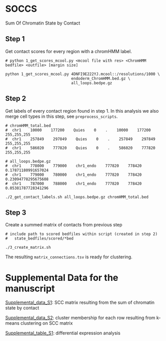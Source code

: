 # SOCCS
Sum Of Chromatin State by Contact

## Step 1

Get contact scores for every region with a chromHMM label.

```
# python 1_get_scores_mcool.py <mcool file with res> <ChromHMM bedfile> <outfile> [margin size]

python 1_get_scores_mcool.py 4DNFI9E222YJ.mcool::/resolutions/1000 \
							 endoderm_ChromHMM.bed.gz \
							 all_loops.bedpe.gz
```

## Step 2

Get labels of every contact region found in step 1. In this 
analysis we also merge cell types in this step, see `preprocess_scripts`.

```
# chromHMM_total.bed
#  chr1    10000    177200    Quies    0    .    10000    177200    255,255,255
#  chr1    257849    297849    Quies    0    .    257849    297849    255,255,255
#  chr1    586020    777820    Quies    0    .    586020    777820    255,255,255

# all_loops.bedpe.gz
#  chr1    778000    779000    chr1_endo    777820    778420    0.17871180991657024
#  chr1    779000    780000    chr1_endo    777820    778420    0.23094778295675608
#  chr1    787000    788000    chr1_endo    777820    778420    0.05381787728341296

./2_get_contact_labels.sh all_loops.bedpe.gz chromHMM_total.bed
```

## Step 3

Create a summed matrix of contacts from previous step

```
# include path to scored bedfiles within script (created in step 2)
# 	state_bedfiles/scored/*bed

./3_create_matrix.sh
```

The resulting `matrix_connections.tsv` is ready for clustering.



# Supplemental Data for the manuscript

[Supplemental_data_S1](https://drive.google.com/file/d/15KZXQA44aqJyhd_Yzg-EkTM-0C3UHrTO/view?usp=share_link): SCC matrix resulting from the sum of chromatin state by contact 

[Supplemental_data_S2](https://drive.google.com/file/d/1Khxh88MKg6TZDbATef04-Df4MKYfA5ke/view?usp=share_link): cluster membership for each row resulting from k-means clustering on SCC matrix

[Supplemental_table_S1](https://docs.google.com/spreadsheets/d/1Fe3m6UaxT8Dmn32-xCZBX0l2AJsxaUT3/edit?usp=share_link&ouid=116370094857147559521&rtpof=true&sd=true): differential expression analysis 


